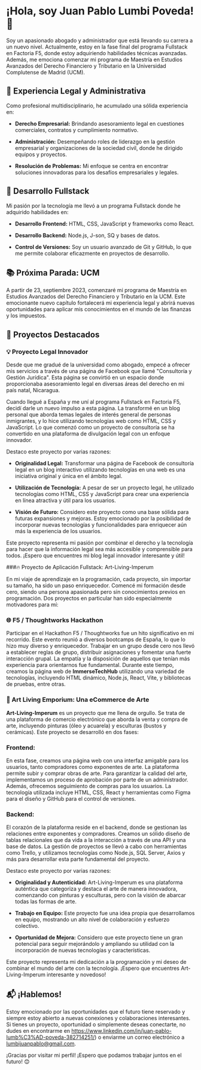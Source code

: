 # ¡Hola, soy Juan Pablo Lumbi Poveda! 👋

Soy un apasionado abogado y administrador que está llevando su carrera a un nuevo nivel. Actualmente, estoy en la fase final del programa Fullstack en Factoria F5, donde estoy adquiriendo habilidades técnicas avanzadas. Además, me emociona comenzar mi programa de Maestría en Estudios Avanzados del Derecho Financiero y Tributario en la Universidad Complutense de Madrid (UCM).

## 💼 Experiencia Legal y Administrativa

Como profesional multidisciplinario, he acumulado una sólida experiencia en:

- **Derecho Empresarial:** Brindando asesoramiento legal en cuestiones comerciales, contratos y cumplimiento normativo.

- **Administración:** Desempeñando roles de liderazgo en la gestión empresarial y organizaciones de la sociedad civil, donde he dirigido equipos y proyectos.

- **Resolución de Problemas:** Mi enfoque se centra en encontrar soluciones innovadoras para los desafíos empresariales y legales.

## 🚀 Desarrollo Fullstack

Mi pasión por la tecnología me llevó a un programa Fullstack donde he adquirido habilidades en:

- **Desarrollo Frontend:** HTML, CSS, JavaScript y frameworks como React.

- **Desarrollo Backend:** Node.js, J-son, SQ y bases de datos.

- **Control de Versiones:** Soy un usuario avanzado de Git y GitHub, lo que me permite colaborar eficazmente en proyectos de desarrollo.

## 📚 Próxima Parada: UCM

A partir de 23, septiembre 2023, comenzaré mi programa de Maestría en Estudios Avanzados del Derecho Financiero y Tributario en la UCM. Este emocionante nuevo capítulo fortalecerá mi experiencia legal y abrirá nuevas oportunidades para aplicar mis conocimientos en el mundo de las finanzas y los impuestos.

## 🌟 Proyectos Destacados

### 💡 Proyecto Legal Innovador

Desde que me gradué de la universidad como abogado, empecé a ofrecer mis servicios a través de una página de Facebook que llamé "Consultoría y Gestión Jurídica". Esta página se convirtió en un espacio donde proporcionaba asesoramiento legal en diversas áreas del derecho en mi país natal, Nicaragua.

Cuando llegué a España y me uní al programa Fullstack en Factoria F5, decidí darle un nuevo impulso a esta página. La transformé en un blog personal que aborda temas legales de interés general de personas inmigrantes, y lo hice utilizando tecnologías web como HTML, CSS y JavaScript. Lo que comenzó como un proyecto de consultoría se ha convertido en una plataforma de divulgación legal con un enfoque innovador.

Destaco este proyecto por varias razones:

- **Originalidad Legal:** Transformar una página de Facebook de consultoría legal en un blog interactivo utilizando tecnologías en una web es una iniciativa original y única en el ámbito legal.

- **Utilización de Tecnología:** A pesar de ser un proyecto legal, he utilizado tecnologías como HTML, CSS y JavaScript para crear una experiencia en línea atractiva y útil para los usuarios.

- **Visión de Futuro:** Considero este proyecto como una base sólida para futuras expansiones y mejoras. Estoy emocionado por la posibilidad de incorporar nuevas tecnologías y funcionalidades para enriquecer aún más la experiencia de los usuarios.

Este proyecto representa mi pasión por combinar el derecho y la tecnología para hacer que la información legal sea más accesible y comprensible para todos. ¡Espero que encuentres mi blog legal innovador interesante y útil!

###🔥 Proyecto de Aplicación Fullstack: Art-Living-Imperum

En mi viaje de aprendizaje en la programación, cada proyecto, sin importar su tamaño, ha sido un paso enriquecedor. Comencé mi formación desde cero, siendo una persona apasionada pero sin conocimientos previos en programación. Dos proyectos en particular han sido especialmente motivadores para mí:

### 🌐 F5 / Thoughtworks Hackathon

Participar en el Hackathon F5 / Thoughtworks fue un hito significativo en mi recorrido. Este evento reunió a diversos bootcamps de España, lo que lo hizo muy diverso y enriquecedor. Trabajar en un grupo desde cero nos llevó a establecer reglas de grupo, distribuir asignaciones y fomentar una fuerte interacción grupal. La empatía y la disposición de aquellos que tenían más experiencia para orientarnos fue fundamental. Durante este tiempo, creamos la página web de **ImmerseTechHub** utilizando una variedad de tecnologías, incluyendo HTML dinámico, Node.js, React, Vite, y bibliotecas de pruebas, entre otras.

### 🛒 Art Living Emporium: Una eCommerce de Arte

**Art-Living-Imperum** es un proyecto que me llena de orgullo. Se trata de una plataforma de comercio electrónico que aborda la venta y compra de arte, incluyendo pinturas (óleo y acuarela) y esculturas (bustos y cerámicas). Este proyecto se desarrolló en dos fases:

### Frontend:

En esta fase, creamos una página web con una interfaz amigable para los usuarios, tanto compradores como exponentes de arte. La plataforma permite subir y comprar obras de arte. Para garantizar la calidad del arte, implementamos un proceso de aprobación por parte de un administrador. Además, ofrecemos seguimiento de compras para los usuarios. La tecnología utilizada incluye HTML, CSS, React y herramientas como Figma para el diseño y GitHub para el control de versiones.

### Backend:

El corazón de la plataforma reside en el backend, donde se gestionan las relaciones entre exponentes y compradores. Creamos un sólido diseño de tablas relacionales que da vida a la interacción a través de una API y una base de datos. La gestión de proyectos se llevó a cabo con herramientas como Trello, y utilizamos tecnologías como Node.js, SQL Server, Axios y más para desarrollar esta parte fundamental del proyecto.

Destaco este proyecto por varias razones:

- **Originalidad y Autenticidad:** Art-Living-Imperum es una plataforma auténtica que categoriza y destaca el arte de manera innovadora, comenzando con pinturas y esculturas, pero con la visión de abarcar todas las formas de arte.

- **Trabajo en Equipo:** Este proyecto fue una idea propia que desarrollamos en equipo, mostrando un alto nivel de colaboración y esfuerzo colectivo.

- **Oportunidad de Mejora:** Considero que este proyecto tiene un gran potencial para seguir mejorándolo y ampliando su utilidad con la incorporación de nuevas tecnologías y características.

Este proyecto representa mi dedicación a la programación y mi deseo de combinar el mundo del arte con la tecnología. ¡Espero que encuentres Art-Living-Imperum interesante y novedoso!


## 📬 ¡Hablemos!

Estoy emocionado por las oportunidades que el futuro tiene reservado y siempre estoy abierto a nuevas conexiones y colaboraciones interesantes. Si tienes un proyecto, oportunidad o simplemente deseas conectarte, no dudes en encontrarme en https://www.linkedin.com/in/juan-pablo-lumb%C3%AD-poveda-382714251/) o enviarme un correo electrónico a lumbijuanpablo@gmail.com.

¡Gracias por visitar mi perfil! ¡Espero que podamos trabajar juntos en el futuro! 😊









